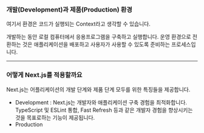 
### 개발(Development)과 제품(Production) 환경 

여기서 환경은 코드가 실행되는 Context라고 생각할 수 있습니다. 

개발하는 동안 로컬 컴퓨터에서 응용프로그램을 구축하고 실행합니다. 
운영 환경으로 전환하는 것은  애플리케이션을 배포하고 사용자가 사용할 수 있도록 준비하는 프로세스입니다.

---
### 어떻게 Next.js를 적용할까요

Next.js는 어플리케이션의 개발 단계와 제품 단계 모두를 위한 특징들을 제공합니다. 

- Development : Next.js는 개발자와 애플리케이션 구축 경험을 최적화합니다. TypeScript 및 ESLint 통합, Fast Refresh 등과 같은 개발자 경험을 향상시키는 것을 목표로하는 기능이 제공됩니다.
- Production 
